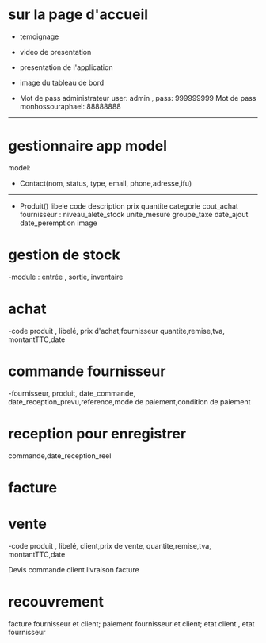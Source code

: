 # sur la page d'accueil

- temoignage

- video de presentation
- presentation de l'application
- image du tableau de bord



- Mot de pass administrateur user: admin , pass: 999999999
Mot de pass monhossouraphael: 88888888

-----------------------------------
# gestionnaire app model
model:


- Contact(nom, status,  type, email, phone,adresse,ifu)
---------------------------
- Produit()
libele
code 
description 
prix
quantite 
categorie
cout_achat
fournisseur :
niveau_alete_stock
unite_mesure
groupe_taxe 
date_ajout 
date_peremption
image

# gestion de stock

-module : entrée , sortie, inventaire

# achat 
-code produit , libelé, prix d'achat,fournisseur quantite,remise,tva, montantTTC,date
# commande fournisseur
-fournisseur, produit, date_commande, date_reception_prevu,reference,mode de paiement,condition de paiement
# reception pour enregistrer 
commande,date_reception_reel

# facture

# vente 
-code produit , libelé, client,prix de vente, quantite,remise,tva, montantTTC,date

Devis
commande client
livraison
facture

# recouvrement

facture fournisseur et client; paiement fournisseur et client; etat client , etat fournisseur